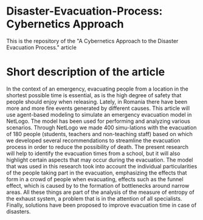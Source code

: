# Disaster-Evacuation-Process: Cybernetics Approach
This is the repository of the "A Cybernetics Approach to the Disaster Evacuation Process." article

# Short description of the article
In the context of an emergency, evacuating people from a location in the shortest possible time is essential, as is the high degree of safety that people should enjoy when releasing. Lately, in Romania there have been more and more fire events generated by different causes. This article will use agent-based modeling to simulate an emergency evacuation model in NetLogo. The model has been used for performing and analyzing various scenarios. Through NetLogo we made 400 simu-lations with the evacuation of 180 people (students, teachers and non-teaching staff) based on which we developed several recommendations to streamline the evacuation process in order to reduce the possibility of death. The present research will help to identify the evacuation times from a school, but it will also highlight certain aspects that may occur during the evacuation. The model that was used in this research took into account the individual particularities of the people taking part in the evacuation, emphasizing the effects that form in a crowd of people when evacuating, effects such as the funnel effect, which is caused by to the formation of bottlenecks around narrow areas. All these things are part of the analysis of the measure of entropy of the exhaust system, a problem that is in the attention of all specialists. Finally, solutions have been proposed to improve evacuation time in case of disasters.
